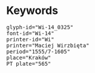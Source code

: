 # Keywords
<pre>
glyph-id="Wi-14_0325"
font-id="Wi-14"
printer-id="Wi"
printer="Maciej Wirzbięta"
period="1555/7-1605"
place="Kraków"
PT plate="565"
</pre>
